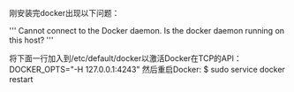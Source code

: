 
刚安装完docker出现以下问题：

'''
Cannot connect to the Docker daemon. Is the docker daemon running on this host?
'''

将下面一行加入到/etc/default/docker以激活Docker在TCP的API：
DOCKER_OPTS="-H 127.0.0.1:4243"
然后重启Docker:
$ sudo service docker restart
